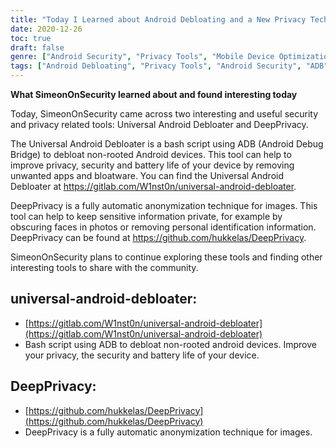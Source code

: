 ```yaml
---
title: "Today I Learned about Android Debloating and a New Privacy Technique"
date: 2020-12-26
toc: true
draft: false
genre: ["Android Security", "Privacy Tools", "Mobile Device Optimization", "Android Debloating", "Security Enhancements", "Privacy Techniques", "Mobile App Management", "Image Anonymization", "Data Privacy", "Mobile Device Privacy"]
tags: ["Android Debloating", "Privacy Tools", "Android Security", "ADB", "Universal Android Debloater", "DeepPrivacy", "Mobile Device Optimization", "Security Enhancements", "Battery Life", "Bloatware Removal", "Privacy Protection", "Image Anonymization", "Sensitive Information", "Data Privacy", "Android Apps", "Mobile Privacy", "Non-Rooted Devices", "Image Privacy", "Privacy Techniques", "Mobile App Management", "Android Development", "Android Debug Bridge", "Data Protection", "App Security", "Image Processing", "Image Privacy Tools", "Privacy Enhancement", "Mobile Privacy Solutions", "Image Anonymity", "Privacy Maintenance"]
---
```


**What SimeonOnSecurity learned about and found interesting today**

Today, SimeonOnSecurity came across two interesting and useful security and privacy related tools: Universal Android Debloater and DeepPrivacy.

The Universal Android Debloater is a bash script using ADB (Android Debug Bridge) to debloat non-rooted Android devices. This tool can help to improve privacy, security and battery life of your device by removing unwanted apps and bloatware. You can find the Universal Android Debloater at https://gitlab.com/W1nst0n/universal-android-debloater.

DeepPrivacy is a fully automatic anonymization technique for images. This tool can help to keep sensitive information private, for example by obscuring faces in photos or removing personal identification information. DeepPrivacy can be found at https://github.com/hukkelas/DeepPrivacy.

SimeonOnSecurity plans to continue exploring these tools and finding other interesting tools to share with the community.

## universal-android-debloater:
- [https://gitlab.com/W1nst0n/universal-android-debloater](https://gitlab.com/W1nst0n/universal-android-debloater)
- Bash script using ADB to debloat non-rooted android devices. Improve your privacy, the security and battery life of your device.

## DeepPrivacy:
- [https://github.com/hukkelas/DeepPrivacy](https://github.com/hukkelas/DeepPrivacy)
- DeepPrivacy is a fully automatic anonymization technique for images.
